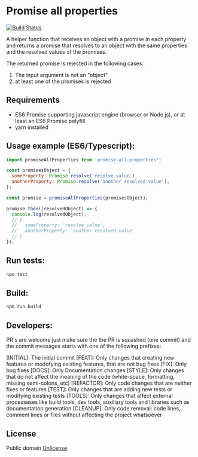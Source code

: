 # Promise all properties
[![Build Status](https://travis-ci.org/marcelowa/promise-all-properties.svg?branch=master)](https://travis-ci.org/marcelowa/promise-all-properties)

A helper function that receives an object with a promise in each property and returns a promise that resolves to an object with the same properties and the resolved values of the promises.  

The returned promise is rejected in the following cases:  
1. The input argument is not an "object"  
2. at least one of the promises is rejected  

## Requirements
* ES6 Promise supporting javascript engine (browser or Node.js), or at least an ES6 Promise polyfill
* yarn installed

## Usage example (ES6/Typescript):
```javascript
import promiseAllProperties from 'promise-all-properties';

const promisesObject = {
  someProperty: Promise.resolve('resolve value'),
  anotherProperty: Promise.resolve('another resolved value'),
};

const promise = promiseAllProperties(promisesObject);

promise.then((resolvedObject) => {
  console.log(resolvedObject);
  // {
  //   someProperty: 'resolve value',
  //   anotherProperty: 'another resolved value'
  // }
});

```

## Run tests:
```bash
npm test
```

## Build:
```bash
npm run build
```

## Developers:
PR's are welcome just make sure the the PR is squashed (one commit) and the commit messages starts with one of the following prefixes:  

[INITIAL]: The initial commit
[FEAT]: Only changes that creating new features or modofying existing features, that are not bug fixes
[FIX]: Only bug fixes
[DOCS]: Only Documentation changes
[STYLE]: Only changes that do not affect the meaning of the code (white-space, formatting, missing semi-colons, etc)
[REFACTOR]: Only code changes that are neither fixes or features
[TEST]: Only changes that are adding new tests or modifying existing tests
[TOOLS]: Only changes that affect external processeses like build tools, dev tools, auxiliary tools and libraries such as documentation generation
[CLEANUP]: Only code removal: code lines, comment lines or files without affecting the project whatsoever

## License
Public domain [Unlicense][unlicense]


[unlicense]: http://unlicense.org/
